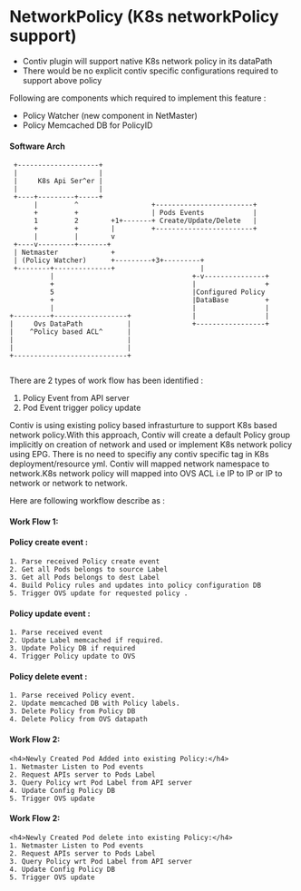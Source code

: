 <h1>NetworkPolicy (K8s networkPolicy support)</h1>

* Contiv plugin will support native K8s network policy in its dataPath
* There would be no explicit contiv specific configurations required to support above policy  

Following are components which required to implement this feature : 
 
 * Policy Watcher (new component in NetMaster)
 * Policy Memcached DB for PolicyID
 
<h4>Software Arch</h4>

```
 +--------------------+
 |                    |
 |     K8s Api Ser^er |
 |                    |
 +----+---------+-----+
      |         ^                  +------------------------+
      +         +                  | Pods Events            |
      1         2        +1+-------+ Create/Update/Delete   |
      +         +        |         +------------------------+
      |         |        v
 +----v---------+-------+
 | Netmaster             +
 | (Policy Watcher)      +---------+3+---------+
 +--------+--------------+                     |
          |                                  +-v---------------+
          +                                  |                 +
          5                                  |Configured Policy
          +                                  |DataBase         +
          |                                  |                 |
+---------+------------------+               |                 |
|     Ovs DataPath           |               +-----------------+
|    ^Policy based ACL^      |
|                            |
|                            |
+----------------------------+


```

There are 2 types of work flow has been identified : 
1. Policy Event  from API server 
2. Pod Event trigger policy update 

Contiv is using existing  policy based infrasturture to support K8s based network policy.With this approach, Contiv will create a default Policy group implicitly on creation of network and used or implement K8s network policy using EPG. There is no need to specifiy any contiv specific tag in K8s deployment/resource yml. Contiv will mapped network namespace to network.K8s network policy will mapped into  OVS ACL i.e IP to IP or IP to network or network  to network.

Here are following workflow describe as :
<h4>Work Flow 1: </h4>
<h4>Policy create event :</h4> 

```
1. Parse received Policy create event
2. Get all Pods belongs to source Label 
3. Get all Pods belongs to dest Label 
4. Build Policy rules and updates into policy configuration DB
5. Trigger OVS update for requested policy .

```
   
 <h4>Policy update event :</h4>   

```
1. Parse received event 
2. Update Label memcached if required.
3. Update Policy DB if required
4. Trigger Policy update to OVS

```
  <h4>Policy delete event :</h4>

```
1. Parse received Policy event.
2. Update memcached DB with Policy labels.
3. Delete Policy from Policy DB
4. Delete Policy from OVS datapath

```
<h4>Work Flow 2: </h4> 

```
<h4>Newly Created Pod Added into existing Policy:</h4>
1. Netmaster Listen to Pod events 
2. Request APIs server to Pods Label
3. Query Policy wrt Pod Label from API server
4. Update Config Policy DB
5. Trigger OVS update 

```
<h4>Work Flow 2: </h4> 

```
<h4>Newly Created Pod delete into existing Policy:</h4>
1. Netmaster Listen to Pod events 
2. Request APIs server to Pods Label
3. Query Policy wrt Pod Label from API server
4. Update Config Policy DB 
5. Trigger OVS update 

```
       
